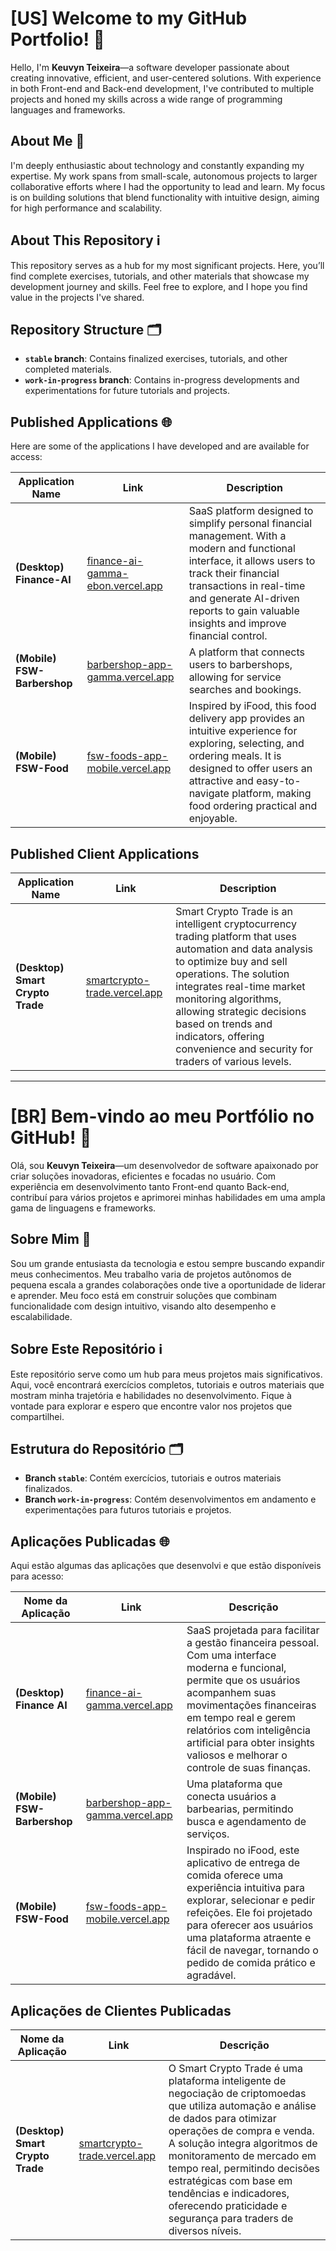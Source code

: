 # [US] Welcome to my GitHub Portfolio! 👋

Hello, I'm **Keuvyn Teixeira**—a software developer passionate about creating innovative, efficient, and user-centered solutions. With experience in both Front-end and Back-end development, I've contributed to multiple projects and honed my skills across a wide range of programming languages and frameworks.

## About Me 🚀

I'm deeply enthusiastic about technology and constantly expanding my expertise. My work spans from small-scale, autonomous projects to larger collaborative efforts where I had the opportunity to lead and learn. My focus is on building solutions that blend functionality with intuitive design, aiming for high performance and scalability.

## About This Repository ℹ️

This repository serves as a hub for my most significant projects. Here, you’ll find complete exercises, tutorials, and other materials that showcase my development journey and skills. Feel free to explore, and I hope you find value in the projects I've shared.

## Repository Structure 🗂️

- **`stable` branch**: Contains finalized exercises, tutorials, and other completed materials.
- **`work-in-progress` branch**: Contains in-progress developments and experimentations for future tutorials and projects.

## Published Applications 🌐

Here are some of the applications I have developed and are available for access:

| Application Name            | Link                                                                                                     | Description                                                                                                                                                                                                                                                          |
| --------------------------- | -------------------------------------------------------------------------------------------------------- | -------------------------------------------------------------------------------------------------------------------------------------------------------------------------------------------------------------------------------------------------------------------- |
| **(Desktop) Finance-AI**    | <a href="https://finance-ai-gamma-ebon.vercel.app/" target="_blank">finance-ai-gamma-ebon.vercel.app</a> | SaaS platform designed to simplify personal financial management. With a modern and functional interface, it allows users to track their financial transactions in real-time and generate AI-driven reports to gain valuable insights and improve financial control. |
| **(Mobile) FSW-Barbershop** | <a href="https://barbershop-app-gamma.vercel.app/" target="_blank">barbershop-app-gamma.vercel.app</a>   | A platform that connects users to barbershops, allowing for service searches and bookings.                                                                                                                                                                           |
| **(Mobile) FSW-Food**       | <a href="https://fsw-foods-app-mobile.vercel.app/" target="_blank">fsw-foods-app-mobile.vercel.app</a>   | Inspired by iFood, this food delivery app provides an intuitive experience for exploring, selecting, and ordering meals. It is designed to offer users an attractive and easy-to-navigate platform, making food ordering practical and enjoyable.                    |

## Published Client Applications

| Application Name                 | Link                                                                                             | Description                                                                                                                                                                                                                                                                                                                                    |
| -------------------------------- | ------------------------------------------------------------------------------------------------ | ---------------------------------------------------------------------------------------------------------------------------------------------------------------------------------------------------------------------------------------------------------------------------------------------------------------------------------------------- |
| **(Desktop) Smart Crypto Trade** | <a href="https://smartcrypto-trade.vercel.app/" target="_blank">smartcrypto-trade.vercel.app</a> | Smart Crypto Trade is an intelligent cryptocurrency trading platform that uses automation and data analysis to optimize buy and sell operations. The solution integrates real-time market monitoring algorithms, allowing strategic decisions based on trends and indicators, offering convenience and security for traders of various levels. |

---

# [BR] Bem-vindo ao meu Portfólio no GitHub! 👋

Olá, sou **Keuvyn Teixeira**—um desenvolvedor de software apaixonado por criar soluções inovadoras, eficientes e focadas no usuário. Com experiência em desenvolvimento tanto Front-end quanto Back-end, contribuí para vários projetos e aprimorei minhas habilidades em uma ampla gama de linguagens e frameworks.

## Sobre Mim 🚀

Sou um grande entusiasta da tecnologia e estou sempre buscando expandir meus conhecimentos. Meu trabalho varia de projetos autônomos de pequena escala a grandes colaborações onde tive a oportunidade de liderar e aprender. Meu foco está em construir soluções que combinam funcionalidade com design intuitivo, visando alto desempenho e escalabilidade.

## Sobre Este Repositório ℹ️

Este repositório serve como um hub para meus projetos mais significativos. Aqui, você encontrará exercícios completos, tutoriais e outros materiais que mostram minha trajetória e habilidades no desenvolvimento. Fique à vontade para explorar e espero que encontre valor nos projetos que compartilhei.

## Estrutura do Repositório 🗂️

- **Branch `stable`**: Contém exercícios, tutoriais e outros materiais finalizados.
- **Branch `work-in-progress`**: Contém desenvolvimentos em andamento e experimentações para futuros tutoriais e projetos.

## Aplicações Publicadas 🌐

Aqui estão algumas das aplicações que desenvolvi e que estão disponíveis para acesso:

| Nome da Aplicação           | Link                                                                                                   | Descrição                                                                                                                                                                                                                                                                                             |
| --------------------------- | ------------------------------------------------------------------------------------------------------ | ----------------------------------------------------------------------------------------------------------------------------------------------------------------------------------------------------------------------------------------------------------------------------------------------------- |
| **(Desktop) Finance AI**    | <a href="https://finance-ai-gamma.vercel.app/" target="_blank">finance-ai-gamma.vercel.app</a>         | SaaS projetada para facilitar a gestão financeira pessoal. Com uma interface moderna e funcional, permite que os usuários acompanhem suas movimentações financeiras em tempo real e gerem relatórios com inteligência artificial para obter insights valiosos e melhorar o controle de suas finanças. |
| **(Mobile) FSW-Barbershop** | <a href="https://barbershop-app-gamma.vercel.app/" target="_blank">barbershop-app-gamma.vercel.app</a> | Uma plataforma que conecta usuários a barbearias, permitindo busca e agendamento de serviços.                                                                                                                                                                                                         |
| **(Mobile) FSW-Food**       | <a href="https://fsw-foods-app-mobile.vercel.app/" target="_blank">fsw-foods-app-mobile.vercel.app</a> | Inspirado no iFood, este aplicativo de entrega de comida oferece uma experiência intuitiva para explorar, selecionar e pedir refeições. Ele foi projetado para oferecer aos usuários uma plataforma atraente e fácil de navegar, tornando o pedido de comida prático e agradável.                     |

## Aplicações de Clientes Publicadas

| Nome da Aplicação                | Link                                                                                             | Descrição                                                                                                                                                                                                                                                                                                                                                                              |
| -------------------------------- | ------------------------------------------------------------------------------------------------ | -------------------------------------------------------------------------------------------------------------------------------------------------------------------------------------------------------------------------------------------------------------------------------------------------------------------------------------------------------------------------------------- |
| **(Desktop) Smart Crypto Trade** | <a href="https://smartcrypto-trade.vercel.app/" target="_blank">smartcrypto-trade.vercel.app</a> | O Smart Crypto Trade é uma plataforma inteligente de negociação de criptomoedas que utiliza automação e análise de dados para otimizar operações de compra e venda. A solução integra algoritmos de monitoramento de mercado em tempo real, permitindo decisões estratégicas com base em tendências e indicadores, oferecendo praticidade e segurança para traders de diversos níveis. |
